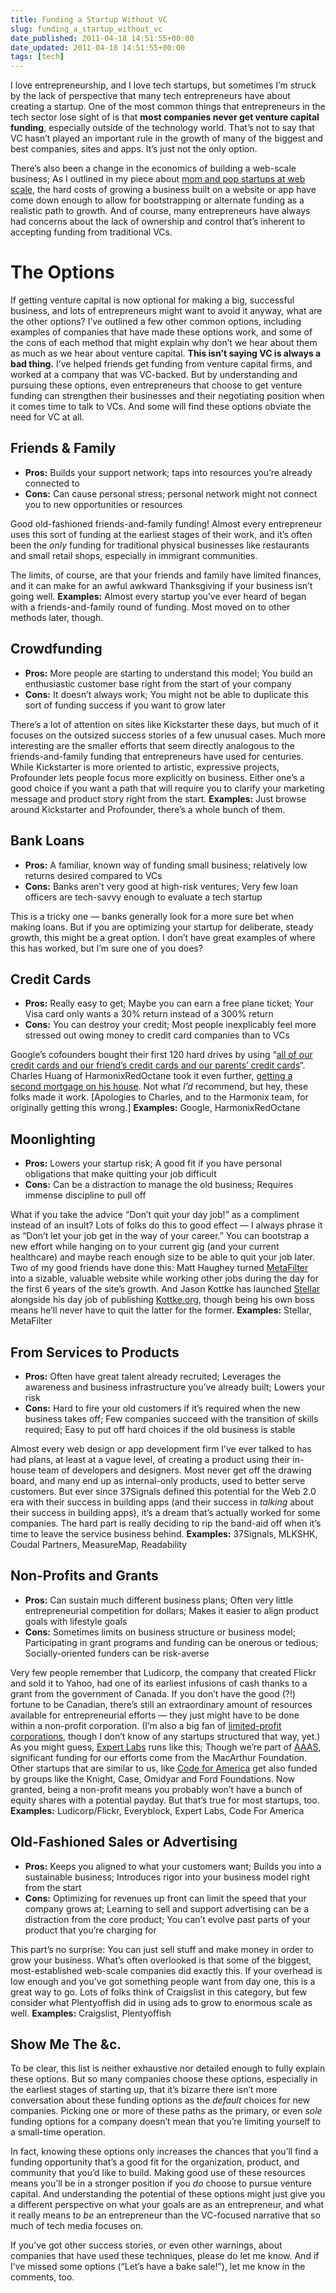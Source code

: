 ```yaml
---
title: Funding a Startup Without VC
slug: funding_a_startup_without_vc
date_published: 2011-04-18 14:51:55+00:00
date_updated: 2011-04-18 14:51:55+00:00
tags: [tech]
---
```

I love entrepreneurship, and I love tech startups, but sometimes I’m struck by the lack of perspective that many tech entrepreneurs have about creating a startup. One of the most common things that entrepreneurs in the tech sector lose sight of is that **most companies never get venture capital funding**, especially outside of the technology world. That’s not to say that VC hasn’t played an important rule in the growth of many of the biggest and best companies, sites and apps. It’s just not the only option.

There’s also been a change in the economics of building a web-scale business; As I outlined in my piece about [mom and pop startups at web scale](/2011/01/mom_and_pop_at_web_scale.html), the hard costs of growing a business built on a website or app have come down enough to allow for bootstrapping or alternate funding as a realistic path to growth. And of course, many entrepreneurs have always had concerns about the lack of ownership and control that’s inherent to accepting funding from traditional VCs.

# The Options

If getting venture capital is now optional for making a big, successful business, and lots of entrepreneurs might want to avoid it anyway, what are the other options? I’ve outlined a few other common options, including examples of companies that have made these options work, and some of the cons of each method that might explain why don’t we hear about them as much as we hear about venture capital.
**This isn’t saying VC is always a bad thing.** I’ve helped friends get funding from venture capital firms, and worked at a company that was VC-backed. But by understanding and pursuing these options, even entrepreneurs that choose to get venture funding can strengthen their businesses and their negotiating position when it comes time to talk to VCs. And some will find these options obviate the need for VC at all.

## Friends & Family

- **Pros:** Builds your support network; taps into resources you’re already connected to
- **Cons:** Can cause personal stress; personal network might not connect you to new opportunities or resources

Good old-fashioned friends-and-family funding! Almost every entrepreneur uses this sort of funding at the earliest stages of their work, and it’s often been the *only* funding for traditional physical businesses like restaurants and small retail shops, especially in immigrant communities.

The limits, of course, are that your friends and family have limited finances, and it can make for an awful awkward Thanksgiving if your business isn’t going well.
**Examples:** Almost every startup you’ve ever heard of began with a friends-and-family round of funding. Most moved on to other methods later, though.

## Crowdfunding

- **Pros:** More people are starting to understand this model; You build an enthusiastic customer base right from the start of your company
- **Cons:** It doesn’t always work; You might not be able to duplicate this sort of funding success if you want to grow later

There’s a lot of attention on sites like Kickstarter these days, but much of it focuses on the outsized success stories of a few unusual cases. Much more interesting are the smaller efforts that seem directly analogous to the friends-and-family funding that entrepreneurs have used for centuries. While Kickstarter is more oriented to artistic, expressive projects, Profounder lets people focus more explicitly on business. Either one’s a good choice if you want a path that will require you to clarify your marketing message and product story right from the start.
**Examples:** Just browse around Kickstarter and Profounder, there’s a whole bunch of them.

## Bank Loans

- **Pros:** A familiar, known way of funding small business; relatively low returns desired compared to VCs
- **Cons:** Banks aren’t very good at high-risk ventures; Very few loan officers are tech-savvy enough to evaluate a tech startup

This is a tricky one — banks generally look for a more sure bet when making loans. But if you are optimizing your startup for deliberate, steady growth, this might be a great option. I don’t have great examples of where this has worked, but I’m sure one of you does?

## Credit Cards

- **Pros:** Really easy to get; Maybe you can earn a free plane ticket; Your Visa card only wants a 30% return instead of a 300% return
- **Cons:** You can destroy your credit; Most people inexplicably feel more stressed out owing money to credit card companies than to VCs

Google’s cofounders bought their first 120 hard drives by using “[all of our credit cards and our friend’s credit cards and our parents’ credit cards](http://www.evancarmichael.com/Famous-Entrepreneurs/645/Going-Global-Googles-Ascent.html)“. Charles Huang of HarmonixRedOctane took it even further, [getting a second mortgage on his house](http://www.inc.com/magazine/20081001/just-play_pagen_5.html). Not what *I’d* recommend, but hey, these folks made it work. [Apologies to Charles, and to the Harmonix team, for originally getting this wrong.]
**Examples:** Google, HarmonixRedOctane

## Moonlighting

- **Pros:** Lowers your startup risk; A good fit if you have personal obligations that make quitting your job difficult
- **Cons:** Can be a distraction to manage the old business; Requires immense discipline to pull off

What if you take the advice “Don’t quit your day job!” as a compliment instead of an insult? Lots of folks do this to good effect — I always phrase it as “Don’t let your job get in the way of your career.” You can bootstrap a new effort while hanging on to your current gig (and your current healthcare) and maybe reach enough size to be able to quit your job later. Two of my good friends have done this: Matt Haughey turned [MetaFilter](http://metafilter.com/) into a sizable, valuable website while working other jobs during the day for the first 6 years of the site’s growth. And Jason Kottke has launched [Stellar](http://stellar.io/) alongside his day job of publishing [Kottke.org](http://kottke.org/), though being his own boss means he’ll never have to quit the latter for the former.
**Examples:** Stellar, MetaFilter

## From Services to Products

- **Pros:** Often have great talent already recruited; Leverages the awareness and business infrastructure you’ve already built; Lowers your risk
- **Cons:** Hard to fire your old customers if it’s required when the new business takes off; Few companies succeed with the transition of skills required; Easy to put off hard choices if the old business is stable

Almost every web design or app development firm I’ve ever talked to has had plans, at least at a vague level, of creating a product using their in-house team of developers and designers. Most never get off the drawing board, and many end up as internal-only products, used to better serve customers. But ever since 37Signals defined this potential for the Web 2.0 era with their success in building apps (and their success in *talking* about their success in building apps), it’s a dream that’s actually worked for some companies. The hard part is really deciding to rip the band-aid off when it’s time to leave the service business behind.
**Examples:** 37Signals, MLKSHK, Coudal Partners, MeasureMap, Readability

## Non-Profits and Grants

- **Pros:** Can sustain much different business plans; Often very little entrepreneurial competition for dollars; Makes it easier to align product goals with lifestyle goals
- **Cons:** Sometimes limits on business structure or business model; Participating in grant programs and funding can be onerous or tedious; Socially-oriented funders can be risk-averse

Very few people remember that Ludicorp, the company that created Flickr and sold it to Yahoo, had one of its earliest infusions of cash thanks to a grant from the government of Canada. If you don’t have the good (?!) fortune to be Canadian, there’s still an extraordinary amount of resources available for entrepreneurial efforts — they just might have to be done within a non-profit corporation. (I’m also a big fan of [limited-profit corporations](http://en.wikipedia.org/wiki/L3C), though I don’t know of any startups structured that way, yet.) As you might guess, [Expert Labs](http://expertlabs.org/) runs like this; Though we’re part of [AAAS](http://aaas.org/), significant funding for our efforts come from the MacArthur Foundation. Other startups that are similar to us, like [Code for America](http://codeforamerica.org/) get also funded by groups like the Knight, Case, Omidyar and Ford Foundations. Now granted, being a non-profit means you probably won’t have a bunch of equity shares with a potential payday. But that’s true for most startups, too.
**Examples:** Ludicorp/Flickr, Everyblock, Expert Labs, Code For America

## Old-Fashioned Sales or Advertising

- **Pros:** Keeps you aligned to what your customers want; Builds you into a sustainable business; Introduces rigor into your business model right from the start
- **Cons:** Optimizing for revenues up front can limit the speed that your company grows at; Learning to sell and support advertising can be a distraction from the core product; You can’t evolve past parts of your product that you’re charging for

This part’s no surprise: You can just sell stuff and make money in order to grow your business. What’s often overlooked is that some of the biggest, most-established web-scale companies did exactly this. If your overhead is low enough and you’ve got something people want from day one, this is a great way to go. Lots of folks think of Craigslist in this category, but few consider what Plentyoffish did in using ads to grow to enormous scale as well.
**Examples:** Craigslist, Plentyoffish

## Show Me The &c.

To be clear, this list is neither exhaustive nor detailed enough to fully explain these options. But so many companies choose these options, especially in the earliest stages of starting up, that it’s bizarre there isn’t more conversation about these funding options as the *default* choices for new companies. Picking one or more of these paths as the primary, or even *sole* funding options for a company doesn’t mean that you’re limiting yourself to a small-time operation.

In fact, knowing these options only increases the chances that you’ll find a funding opportunity that’s a good fit for the organization, product, and community that you’d like to build. Making good use of these resources means you’ll be in a stronger position if you *do* choose to pursue venture capital. And understanding the potential of these options might just give you a different perspective on what your goals are as an entrepreneur, and what it really means to *be* an entrepreneur than the VC-focused narrative that so much of tech media focuses on.

If you’ve got other success stories, or even other warnings, about companies that have used these techniques, please do let me know. And if I’ve missed some options (“Let’s have a bake sale!”), let me know in the comments, too.
